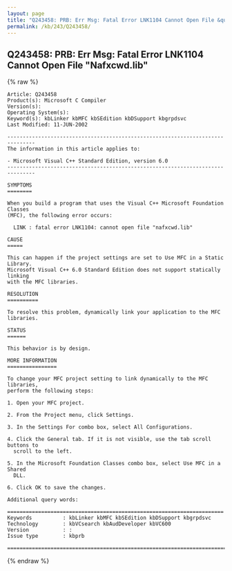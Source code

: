 ```yaml
---
layout: page
title: "Q243458: PRB: Err Msg: Fatal Error LNK1104 Cannot Open File &quot;Nafxcwd.lib&quot;"
permalink: /kb/243/Q243458/
---
```


## Q243458: PRB: Err Msg: Fatal Error LNK1104 Cannot Open File &quot;Nafxcwd.lib&quot;

{% raw %}

	Article: Q243458
	Product(s): Microsoft C Compiler
	Version(s): 
	Operating System(s): 
	Keyword(s): kbLinker kbMFC kbSEdition kbDSupport kbgrpdsvc
	Last Modified: 11-JUN-2002
	
	-------------------------------------------------------------------------------
	The information in this article applies to:
	
	- Microsoft Visual C++ Standard Edition, version 6.0 
	-------------------------------------------------------------------------------
	
	SYMPTOMS
	========
	
	When you build a program that uses the Visual C++ Microsoft Foundation Classes
	(MFC), the following error occurs:
	
	  LINK : fatal error LNK1104: cannot open file "nafxcwd.lib"
	
	CAUSE
	=====
	
	This can happen if the project settings are set to Use MFC in a Static Library.
	Microsoft Visual C++ 6.0 Standard Edition does not support statically linking
	with the MFC libraries.
	
	RESOLUTION
	==========
	
	To resolve this problem, dynamically link your application to the MFC libraries.
	
	STATUS
	======
	
	This behavior is by design.
	
	MORE INFORMATION
	================
	
	To change your MFC project setting to link dynamically to the MFC libraries,
	perform the following steps:
	
	1. Open your MFC project.
	
	2. From the Project menu, click Settings.
	
	3. In the Settings For combo box, select All Configurations.
	
	4. Click the General tab. If it is not visible, use the tab scroll buttons to
	  scroll to the left.
	
	5. In the Microsoft Foundation Classes combo box, select Use MFC in a Shared
	  DLL.
	
	6. Click OK to save the changes.
	
	Additional query words:
	
	======================================================================
	Keywords          : kbLinker kbMFC kbSEdition kbDSupport kbgrpdsvc 
	Technology        : kbVCsearch kbAudDeveloper kbVC600
	Version           : :
	Issue type        : kbprb
	
	=============================================================================
	

{% endraw %}
